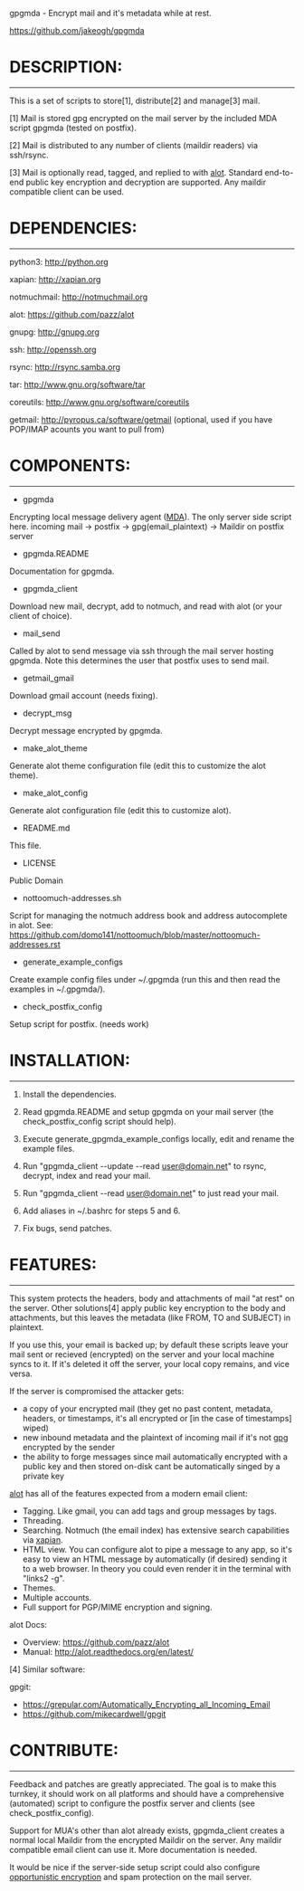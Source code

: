 gpgmda - Encrypt mail and it's metadata while at rest.

https://github.com/jakeogh/gpgmda

# DESCRIPTION:
-------------------------
This is a set of scripts to store[1], distribute[2] and manage[3] mail.

[1] Mail is stored gpg encrypted on the mail server by the included MDA script gpgmda (tested on postfix).

[2] Mail is distributed to any number of clients (maildir readers) via ssh/rsync.

[3] Mail is optionally read, tagged, and replied to with [alot](https://github.com/pazz/alot). Standard end-to-end public key encryption and decryption are supported. Any maildir compatible client can be used.


# DEPENDENCIES:
-------------------------
 python3: http://python.org

 xapian: http://xapian.org

 notmuchmail: http://notmuchmail.org

 alot: https://github.com/pazz/alot

 gnupg: http://gnupg.org

 ssh: http://openssh.org

 rsync: http://rsync.samba.org

 tar: http://www.gnu.org/software/tar

 coreutils: http://www.gnu.org/software/coreutils

 getmail: http://pyropus.ca/software/getmail (optional, used if you have POP/IMAP acounts you want to pull from)


# COMPONENTS:
-------------------------
 * gpgmda

 Encrypting local message delivery agent ([MDA](https://en.wikipedia.org/wiki/Mail_delivery_agent)). The only server side script here.
 incoming mail -> postfix -> gpg(email_plaintext) -> Maildir on postfix server

* gpgmda.README

 Documentation for gpgmda.

* gpgmda_client

 Download new mail, decrypt, add to notmuch, and read with alot (or your client of choice).

* mail_send

 Called by alot to send message via ssh through the mail server hosting gpgmda. Note this determines the user that postfix uses to send mail.

* getmail_gmail

 Download gmail account (needs fixing).

* decrypt_msg

 Decrypt message encrypted by gpgmda.

* make_alot_theme

 Generate alot theme configuration file (edit this to customize the alot theme).

* make_alot_config

 Generate alot configuration file (edit this to customize alot).

* README.md

 This file.

* LICENSE	

 Public Domain

* nottoomuch-addresses.sh

 Script for managing the notmuch address book and address autocomplete in alot.
 See: https://github.com/domo141/nottoomuch/blob/master/nottoomuch-addresses.rst

* generate_example_configs

 Create example config files under ~/.gpgmda (run this and then read the examples in ~/.gpgmda/).

* check_postfix_config

 Setup script for postfix. (needs work)


# INSTALLATION:
-------------------------
1. Install the dependencies.

2. Read gpgmda.README and setup gpgmda on your mail server (the check_postfix_config script should help).

3. Execute generate_gpgmda_example_configs locally, edit and rename the example files.

4. Run "gpgmda_client --update --read user@domain.net" to rsync, decrypt, index and read your mail.

5. Run "gpgmda_client --read user@domain.net" to just read your mail.

6. Add aliases in ~/.bashrc for steps 5 and 6.

7. Fix bugs, send patches.


# FEATURES:
-------------------------
This system protects the headers, body and attachments of mail "at rest" on the server. Other solutions[4] apply public key encryption to the body and attachments, but this leaves the metadata (like FROM, TO and SUBJECT) in plaintext.

If you use this, your email is backed up; by default these scripts leave your mail sent or recieved (encrypted) on the server and your local machine syncs to it. If it's deleted it off the server, your local copy remains, and vice versa.

If the server is compromised the attacker gets:

* a copy of your encrypted mail (they get no past content, metadata, headers, or timestamps, it's all encrypted or [in the case of timestamps] wiped)
* new inbound metadata and the plaintext of incoming mail if it's not [gpg](https://emailselfdefense.fsf.org/en/) encrypted by the sender
* the ability to forge messages since mail automatically encrypted with a public key and then stored on-disk cant be automatically singed by a private key


[alot](https://github.com/pazz/alot) has all of the features expected from a modern email client:

* Tagging. Like gmail, you can add tags and group messages by tags.
* Threading.
* Searching. Notmuch (the email index) has extensive search capabilities via [xapian](http://xapian.org/).
* HTML view. You can configure alot to pipe a message to any app, so it's easy to view an HTML message by automatically (if desired) sending it to a web browser. In theory you could even render it in the terminal with "links2 -g".
* Themes.
* Multiple accounts.
* Full support for PGP/MIME encryption and signing.

alot Docs:

- Overview: https://github.com/pazz/alot
- Manual: http://alot.readthedocs.org/en/latest/


[4] Similar software:

gpgit:
 
- https://grepular.com/Automatically_Encrypting_all_Incoming_Email
- https://github.com/mikecardwell/gpgit
	

# CONTRIBUTE:
-------------------------
Feedback and patches are greatly appreciated. The goal is to make this turnkey, it should work on all platforms and should have a comprehensive (automated) script to configure the postfix server and clients (see check_postfix_config).

Support for MUA's other than alot already exists, gpgmda_client creates a normal local Maildir from the encrypted Maildir on the server. Any maildir compatible email client can use it. More documentation is needed.

It would be nice if the server-side setup script could also configure [opportunistic encryption](https://en.wikipedia.org/wiki/Opportunistic_encryption) and spam protection on the mail server.
